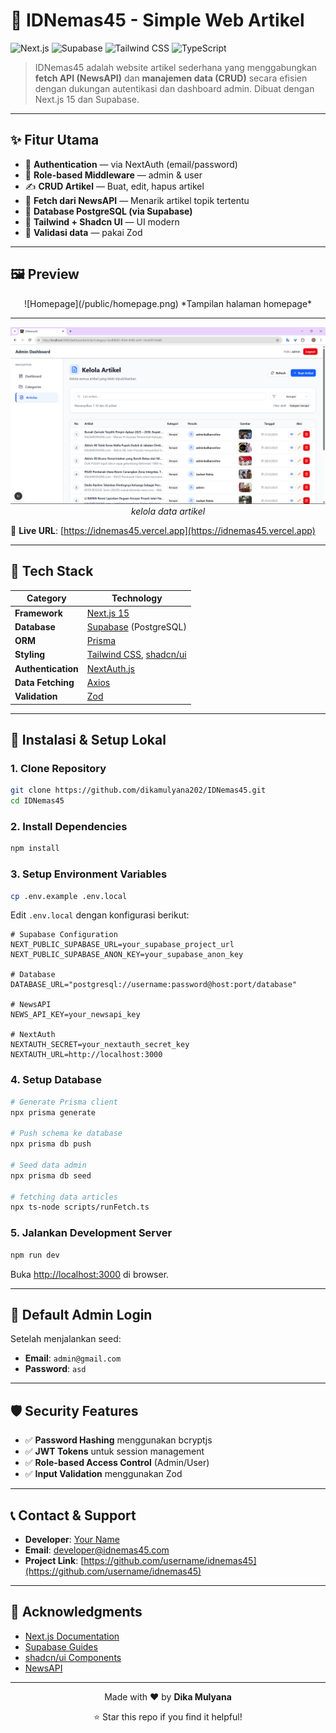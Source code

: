 # 📰 IDNemas45 - Simple Web Artikel

![Next.js](https://img.shields.io/badge/Next.js-15-black?logo=next.js)
![Supabase](https://img.shields.io/badge/Supabase-PostgreSQL-3ECF8E?logo=supabase)
![Tailwind CSS](https://img.shields.io/badge/TailwindCSS-2.2.19-blue?logo=tailwind-css)
![TypeScript](https://img.shields.io/badge/TypeScript-4.9-blue?logo=typescript)

> IDNemas45 adalah website artikel sederhana yang menggabungkan **fetch API (NewsAPI)** dan **manajemen data (CRUD)** secara efisien dengan dukungan autentikasi dan dashboard admin. Dibuat dengan Next.js 15 dan Supabase.

---

## ✨ Fitur Utama

- 🔐 **Authentication** — via NextAuth (email/password)
- 🧱 **Role-based Middleware** — admin & user
- ✍️ **CRUD Artikel** — Buat, edit, hapus artikel
- 🔎 **Fetch dari NewsAPI** — Menarik artikel topik tertentu
- 💾 **Database PostgreSQL (via Supabase)**
- 💨 **Tailwind + Shadcn UI** — UI modern
- 🔁 **Validasi data** — pakai Zod

---

## 🖼️ Preview

<div align="center">
![Homepage](/public/homepage.png)
*Tampilan halaman homepage*

 ---

![Dashboard](/public/dashboard.png)
*kelola data artikel*
</div>

🔗 **Live URL**: [https://idnemas45.vercel.app](https://idnemas45.vercel.app)

---

## 🧪 Tech Stack

| Category | Technology |
|----------|------------|
| **Framework** | [Next.js 15](https://nextjs.org/) |
| **Database** | [Supabase](https://supabase.com/) (PostgreSQL) |
| **ORM** | [Prisma](https://www.prisma.io/) |
| **Styling** | [Tailwind CSS](https://tailwindcss.com/), [shadcn/ui](https://ui.shadcn.com/) |
| **Authentication** | [NextAuth.js](https://next-auth.js.org/) |
| **Data Fetching** | [Axios](https://axios-http.com/) |
| **Validation** | [Zod](https://zod.dev/) |

---

## 🚀 Instalasi & Setup Lokal

### 1. Clone Repository
```bash
git clone https://github.com/dikamulyana202/IDNemas45.git
cd IDNemas45
```

### 2. Install Dependencies
```bash
npm install
```

### 3. Setup Environment Variables
```bash
cp .env.example .env.local
```

Edit `.env.local` dengan konfigurasi berikut:
```env
# Supabase Configuration
NEXT_PUBLIC_SUPABASE_URL=your_supabase_project_url
NEXT_PUBLIC_SUPABASE_ANON_KEY=your_supabase_anon_key

# Database
DATABASE_URL="postgresql://username:password@host:port/database"

# NewsAPI
NEWS_API_KEY=your_newsapi_key

# NextAuth
NEXTAUTH_SECRET=your_nextauth_secret_key
NEXTAUTH_URL=http://localhost:3000
```

### 4. Setup Database
```bash
# Generate Prisma client
npx prisma generate

# Push schema ke database
npx prisma db push

# Seed data admin
npx prisma db seed

# fetching data articles
npx ts-node scripts/runFetch.ts
```

### 5. Jalankan Development Server
```bash
npm run dev
```

Buka [http://localhost:3000](http://localhost:3000) di browser.

---

## 🔑 Default Admin Login

Setelah menjalankan seed:
- **Email**: `admin@gmail.com`
- **Password**: `asd`

---

## 🛡️ Security Features

- ✅ **Password Hashing** menggunakan bcryptjs
- ✅ **JWT Tokens** untuk session management
- ✅ **Role-based Access Control** (Admin/User)
- ✅ **Input Validation** menggunakan Zod

---

## 📞 Contact & Support

- **Developer**: [Your Name](https://github.com/username)
- **Email**: developer@idnemas45.com
- **Project Link**: [https://github.com/username/idnemas45](https://github.com/username/idnemas45)

---

## 🙏 Acknowledgments

- [Next.js Documentation](https://nextjs.org/docs)
- [Supabase Guides](https://supabase.com/docs)
- [shadcn/ui Components](https://ui.shadcn.com/)
- [NewsAPI](https://newsapi.org/)

---

<div align="center">
  <p>Made with ❤️ by <strong>Dika Mulyana</strong></p>
  <p>⭐ Star this repo if you find it helpful!</p>
</div>
